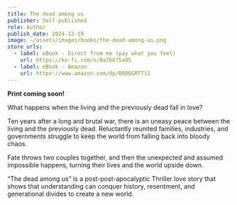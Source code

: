 ```yaml
---
title: The dead among us
publisher: Self-published
role: Author
publish_date: 2024-12-19
image: ~/assets/images/books/the-dead-among-us.png
store_urls:
  - label: eBook - Direct from me (pay what you feel)
    url: https://ko-fi.com/s/0a76b75a05
  - label: eBook - Amazon
    url: https://www.amazon.com/dp/B0DQGRTT11
---
```


**Print coming soon!**

What happens when the living and the previously dead fall in love?

Ten years after a long and brutal war, there is an uneasy peace between the living and the previously dead. Reluctantly reunited families, industries, and governments struggle to keep the world from falling back into bloody chaos.

Fate throws two couples together, and then the unexpected and assumed impossible happens, turning their lives and the world upside down.

“The dead among us” is a post-post-apocalyptic Thriller love story that shows that understanding can conquer history, resentment, and generational divides to create a new world.
